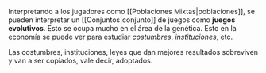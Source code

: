 
Interpretando a los jugadores como [[Poblaciones Mixtas|poblaciones]], se pueden interpretar un [[Conjuntos|conjunto]] de juegos como **juegos evolutivos**. Esto se ocupa mucho en el área de la genética. Esto en la economía se puede ver para estudiar *costumbres*, *instituciones*, etc. 

Las costumbres, instituciones, leyes que dan mejores resultados sobreviven y van a ser copiados, vale decir, adoptados. 